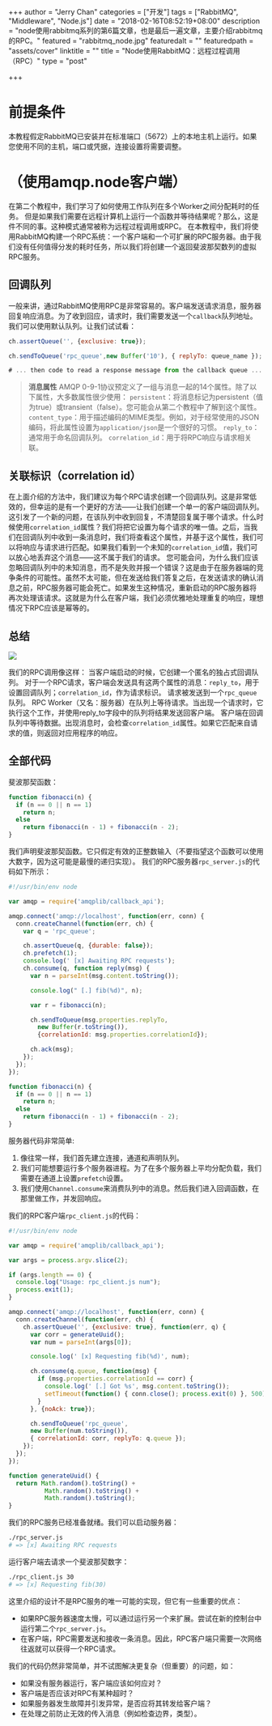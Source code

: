 +++
author = "Jerry Chan"
categories = ["开发"]
tags = ["RabbitMQ", "Middleware", "Node.js"]
date = "2018-02-16T08:52:19+08:00"
description = "node使用rabbitmq系列的第6篇文章，也是最后一遍文章，主要介绍rabbitmq的RPC。"
featured = "rabbitmq_node.jpg"
featuredalt = ""
featuredpath = "assets/cover"
linktitle = ""
title = "Node使用RabbitMQ：远程过程调用（RPC）"
type = "post"

+++

# 前提条件

本教程假定RabbitMQ已安装并在标准端口（5672）上的本地主机上运行。如果您使用不同的主机，端口或凭据，连接设置将需要调整。

# （使用amqp.node客户端）

在第二个教程中，我们学习了如何使用工作队列在多个Worker之间分配耗时的任务。 但是如果我们需要在远程计算机上运行一个函数并等待结果呢？那么，这是件不同的事。这种模式通常被称为远程过程调用或RPC。 在本教程中，我们将使用RabbitMQ构建一个RPC系统：一个客户端和一个可扩展的RPC服务器。由于我们没有任何值得分发的耗时任务，所以我们将创建一个返回斐波那契数列的虚拟RPC服务。

## 回调队列

一般来讲，通过RabbitMQ使用RPC是非常容易的。客户端发送请求消息，服务器回复响应消息。为了收到回应，请求时，我们需要发送一个`callback`队列地址。我们可以使用默认队列。让我们试试看：

```js
ch.assertQueue('', {exclusive: true});

ch.sendToQueue('rpc_queue',new Buffer('10'), { replyTo: queue_name });

# ... then code to read a response message from the callback queue ...
```

> **消息属性** AMQP 0-9-1协议预定义了一组与消息一起的14个属性。除了以下属性，大多数属性很少使用： `persistent`：将消息标记为persistent（值为true）或transient（false）。您可能会从第二个教程中了解到这个属性。 `content_type`：用于描述编码的MIME类型。例如，对于经常使用的JSON编码，将此属性设置为`application/json`是一个很好的习惯。 `reply_to`：通常用于命名回调队列。 `correlation_id`：用于将RPC响应与请求相关联。

## 关联标识（correlation id）

在上面介绍的方法中，我们建议为每个RPC请求创建一个回调队列。这是非常低效的，但幸运的是有一个更好的方法——让我们创建一个单一的客户端回调队列。 这引发了一个新的问题，在该队列中收到回复，不清楚回复属于哪个请求。什么时候使用`correlation_id`属性？我们将把它设置为每个请求的唯一值。之后，当我们在回调队列中收到一条消息时，我们将查看这个属性，并基于这个属性，我们可以将响应与请求进行匹配。如果我们看到一个未知的`correlation_id`值，我们可以放心地丢弃这个消息——这不属于我们的请求。 您可能会问，为什么我们应该忽略回调队列中的未知消息，而不是失败并报一个错误？这是由于在服务器端的竞争条件的可能性。虽然不太可能，但在发送给我们答复之后，在发送请求的确认消息之前，RPC服务器可能会死亡。如果发生这种情况，重新启动的RPC服务器将再次处理该请求。这就是为什么在客户端，我们必须优雅地处理重复的响应，理想情况下RPC应该是幂等的。

## 总结

![](/assets/blog/2018-02/python-six.png) 

我们的RPC调用像这样： 当客户端启动的时候，它创建一个匿名的独占式回调队列。 对于一个RPC请求，客户端会发送具有这两个属性的消息：`reply_to`，用于设置回调队列；`correlation_id`，作为请求标识。 请求被发送到一个`rpc_queue`队列。 RPC Worker（又名：服务器）在队列上等待请求。当出现一个请求时，它执行这个工作，并使用reply_to字段中的队列将结果发送回客户端。 客户端在回调队列中等待数据。出现消息时，会检查`correlation_id`属性。如果它匹配来自请求的值，则返回对应用程序的响应。

## 全部代码

斐波那契函数：

```js
function fibonacci(n) {
  if (n == 0 || n == 1)
    return n;
  else
    return fibonacci(n - 1) + fibonacci(n - 2);
}
```

我们声明斐波那契函数。它只假定有效的正整数输入（不要指望这个函数可以使用大数字，因为这可能是最慢的递归实现）。 我们的RPC服务器`rpc_server.js`的代码如下所示：

```js
#!/usr/bin/env node

var amqp = require('amqplib/callback_api');

amqp.connect('amqp://localhost', function(err, conn) {
  conn.createChannel(function(err, ch) {
    var q = 'rpc_queue';

    ch.assertQueue(q, {durable: false});
    ch.prefetch(1);
    console.log(' [x] Awaiting RPC requests');
    ch.consume(q, function reply(msg) {
      var n = parseInt(msg.content.toString());

      console.log(" [.] fib(%d)", n);

      var r = fibonacci(n);

      ch.sendToQueue(msg.properties.replyTo,
        new Buffer(r.toString()),
        {correlationId: msg.properties.correlationId});

      ch.ack(msg);
    });
  });
});

function fibonacci(n) {
  if (n == 0 || n == 1)
    return n;
  else
    return fibonacci(n - 1) + fibonacci(n - 2);
}
```

服务器代码非常简单:

1.  像往常一样，我们首先建立连接，通道和声明队列。
2.  我们可能想要运行多个服务器进程。为了在多个服务器上平均分配负载，我们需要在通道上设置`prefetch`设置。
3.  我们使用`Channel.consume`来消费队列中的消息。然后我们进入回调函数，在那里做工作，并发回响应。

我们的RPC客户端`rpc_client.js`的代码：

```js
#!/usr/bin/env node

var amqp = require('amqplib/callback_api');

var args = process.argv.slice(2);

if (args.length == 0) {
  console.log("Usage: rpc_client.js num");
  process.exit(1);
}

amqp.connect('amqp://localhost', function(err, conn) {
  conn.createChannel(function(err, ch) {
    ch.assertQueue('', {exclusive: true}, function(err, q) {
      var corr = generateUuid();
      var num = parseInt(args[0]);

      console.log(' [x] Requesting fib(%d)', num);

      ch.consume(q.queue, function(msg) {
        if (msg.properties.correlationId == corr) {
          console.log(' [.] Got %s', msg.content.toString());
          setTimeout(function() { conn.close(); process.exit(0) }, 500);
        }
      }, {noAck: true});

      ch.sendToQueue('rpc_queue',
      new Buffer(num.toString()),
      { correlationId: corr, replyTo: q.queue });
    });
  });
});

function generateUuid() {
  return Math.random().toString() +
          Math.random().toString() +
          Math.random().toString();
}
```

我们的RPC服务已经准备就绪。我们可以启动服务器：

```sh
./rpc_server.js
# => [x] Awaiting RPC requests
```

运行客户端去请求一个斐波那契数字：

```sh
./rpc_client.js 30
# => [x] Requesting fib(30)
```

这里介绍的设计不是RPC服务的唯一可能的实现，但它有一些重要的优点：

*   如果RPC服务器速度太慢，可以通过运行另一个来扩展。尝试在新的控制台中运行第二个`rpc_server.js`。
*   在客户端，RPC需要发送和接收一条消息。因此，RPC客户端只需要一次网络往返就可以获得一个RPC请求。

我们的代码仍然非常简单，并不试图解决更复杂（但重要）的问题，如：

*   如果没有服务器运行，客户端应该如何应对？
*   客户端是否应该对RPC有某种超时？
*   如果服务器发生故障并引发异常，是否应将其转发给客户端？
*   在处理之前防止无效的传入消息（例如检查边界，类型）。
